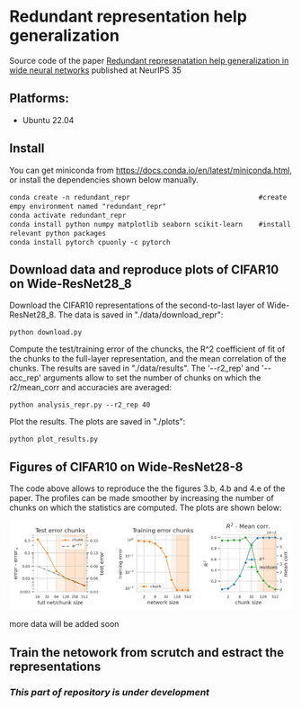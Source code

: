 # Redundant representation help generalization

Source code of the paper [Redundant represenatation help generalization in wide neural networks](https://openreview.net/pdf?id=lC5-Ty_0FiN)
published at NeurIPS 35 


## Platforms:
- Ubuntu 22.04

## Install

You can get miniconda from https://docs.conda.io/en/latest/miniconda.html, or install the dependencies shown below manually.

```
conda create -n redundant_repr                                #create empy environment named "redundant_repr"
conda activate redundant_repr
conda install python numpy matplotlib seaborn scikit-learn    #install relevant python packages
conda install pytorch cpuonly -c pytorch          
```

## Download data and reproduce plots of CIFAR10 on Wide-ResNet28_8

Download the CIFAR10 representations of the second-to-last layer of Wide-ResNet28_8. The data is saved in "./data/download_repr":

```
python download.py 
```

Compute the test/training error of the chuncks, the R^2 coefficient of fit of the chunks to the full-layer representation, and the mean correlation of the chunks. The results are saved in "./data/results". The '--r2_rep' and '--acc_rep' arguments allow to set the number of chunks on which the r2/mean_corr and accuracies are averaged:

```
python analysis_repr.py --r2_rep 40 
```

Plot the results. The plots are saved in "./plots":
```
python plot_results.py
```

## Figures of  CIFAR10 on Wide-ResNet28-8
The code above allows to reproduce the the figures 3.b, 4.b and 4.e of the paper. The profiles can be made smoother by increasing the number of chunks on which the statistics are computed. The plots are shown below:

![Alt text](plots/cifar10_wr28_plots.jpg)

more data will be added soon


## Train the netowork from scrutch and estract the representations

### _This part of repository is under development_
